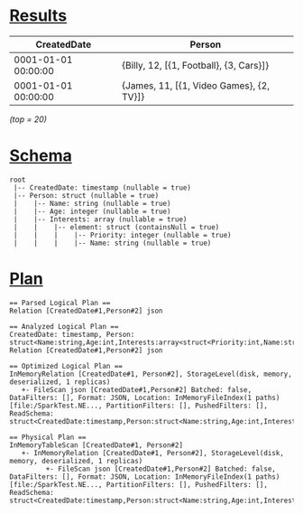 # [Results](#tab/results)

|CreatedDate        |Person                                  |
|-------------------|----------------------------------------|
|0001-01-01 00:00:00|{Billy, 12, [{1, Football}, {3, Cars}]} |
|0001-01-01 00:00:00|{James, 11, [{1, Video Games}, {2, TV}]}|

_(top = 20)_

# [Schema](#tab/schema)

```shell
root
 |-- CreatedDate: timestamp (nullable = true)
 |-- Person: struct (nullable = true)
 |    |-- Name: string (nullable = true)
 |    |-- Age: integer (nullable = true)
 |    |-- Interests: array (nullable = true)
 |    |    |-- element: struct (containsNull = true)
 |    |    |    |-- Priority: integer (nullable = true)
 |    |    |    |-- Name: string (nullable = true)

```

# [Plan](#tab/plan)

```shell
== Parsed Logical Plan ==
Relation [CreatedDate#1,Person#2] json

== Analyzed Logical Plan ==
CreatedDate: timestamp, Person: struct<Name:string,Age:int,Interests:array<struct<Priority:int,Name:string>>>
Relation [CreatedDate#1,Person#2] json

== Optimized Logical Plan ==
InMemoryRelation [CreatedDate#1, Person#2], StorageLevel(disk, memory, deserialized, 1 replicas)
   +- FileScan json [CreatedDate#1,Person#2] Batched: false, DataFilters: [], Format: JSON, Location: InMemoryFileIndex(1 paths)[file:/SparkTest.NE..., PartitionFilters: [], PushedFilters: [], ReadSchema: struct<CreatedDate:timestamp,Person:struct<Name:string,Age:int,Interests:array<struct<Priority:in...

== Physical Plan ==
InMemoryTableScan [CreatedDate#1, Person#2]
   +- InMemoryRelation [CreatedDate#1, Person#2], StorageLevel(disk, memory, deserialized, 1 replicas)
         +- FileScan json [CreatedDate#1,Person#2] Batched: false, DataFilters: [], Format: JSON, Location: InMemoryFileIndex(1 paths)[file:/SparkTest.NE..., PartitionFilters: [], PushedFilters: [], ReadSchema: struct<CreatedDate:timestamp,Person:struct<Name:string,Age:int,Interests:array<struct<Priority:in...

```
